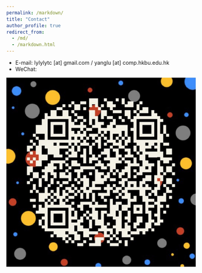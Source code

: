 ```yaml
---
permalink: /markdown/
title: "Contact"
author_profile: true
redirect_from:
  - /md/
  - /markdown.html
---
```


* E-mail: lylylytc [at] gmail.com / yanglu [at] comp.hkbu.edu.hk
* WeChat:

<img src="../images/wechat_qrcode.png" style="height:500px"/>

